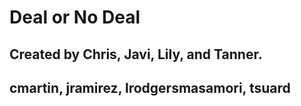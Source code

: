# Deal or No Deal
## Created by Chris, Javi, Lily, and Tanner.
## cmartin, jramirez, lrodgersmasamori, tsuard
